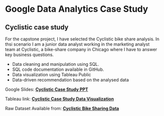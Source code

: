 # Google Data Analytics Case Study
## Cyclistic case study
For the capstone project, I have selected the Cyclistic bike share analysis. In thsi scenario I am a  junior data analyst working in the marketing analyst team at Cyclistic, a bike-share company in Chicago where I have to answer key business questions.


- Data cleaning and manipulation using SQL.
- SQL code documentation available in GitHub.
- Data visualization using Tableau Public
- Data-driven recommendation based on the analysed data

Google Slides: **<a href="https://docs.google.com/presentation/d/1Uems7qN5bM769rDRo6sl-ueX1gyGXKq9wcm72zoElaI/edit?usp=sharing" rel="nofollow">Cyclistic Case Study PPT</a>**

Tableau link: **<a href="https://public.tableau.com/views/Cyclistic_case_study_16433762425800/Trips_by_month?:language=en-US&:display_count=n&:origin=viz_share_link" rel="nofollow">Cyclistic Case Study Data Visualization</a>**

Raw Dataset Available from: **<a href="https://divvy-tripdata.s3.amazonaws.com/index.html" rel="nofollow">Cyclistic Bike Sharing Data</a>**
